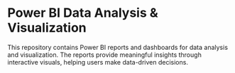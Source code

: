 # Power BI Data Analysis & Visualization
This repository contains Power BI reports and dashboards for data analysis and visualization. The reports provide meaningful insights through interactive visuals, helping users make data-driven decisions.
